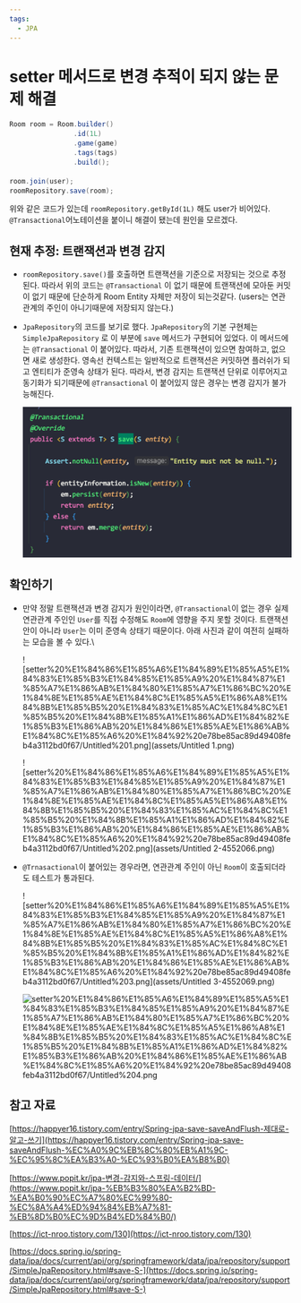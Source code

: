 ```yaml
---
tags:
  - JPA
---
```

# setter 메서드로 변경 추적이 되지 않는 문제 해결

```java
Room room = Room.builder()
                .id(1L)
                .game(game)
                .tags(tags)
                .build();

room.join(user);
roomRepository.save(room);
```

위와 같은 코드가 있는데 `roomRepository.getById(1L)` 해도 user가 비어있다. `@Transactional`어노테이션을 붙이니 해결이 됐는데 원인을 모르겠다.

## 현재 추정: 트랜잭션과 변경 감지

* `roomRepository.save()`를 호출하면 트랜잭션을 기준으로 저장되는 것으로 추정된다. 따라서 위의 코드는 `@Transactional` 이 없기 때문에 트랜잭션에 모아둔 커밋이 없기 때문에 단순하게 Room Entity 자체만 저장이 되는것같다. (users는 연관관계의 주인이 아니기때문에 저장되지 않는다.)
*   `JpaRepository`의 코드를 보기로 했다. `JpaRepository`의 기본 구현체는 `SimpleJpaRepository` 로 이 부분에 `save` 메서드가 구현되어 있었다. 이 메서드에는 `@Transactional` 이 붙어있다. 따라서, 기존 트랜잭션이 있으면 참여하고, 없으면 새로 생성한다. 영속선 컨텍스트는 일반적으로 트랜잭션은 커밋하면 플러쉬가 되고 엔티티가 준영속 상태가 된다. 따라서, 변경 감지는 트랜잭션 단위로 이루어지고 동기화가 되기때문에 `@Transactional` 이 붙어있지 않은 경우는 변경 감지가 불가능해진다.

    ![setter%20%E1%84%86%E1%85%A6%E1%84%89%E1%85%A5%E1%84%83%E1%85%B3%E1%84%85%E1%85%A9%20%E1%84%87%E1%85%A7%E1%86%AB%E1%84%80%E1%85%A7%E1%86%BC%20%E1%84%8E%E1%85%AE%E1%84%8C%E1%85%A5%E1%86%A8%E1%84%8B%E1%85%B5%20%E1%84%83%E1%85%AC%E1%84%8C%E1%85%B5%20%E1%84%8B%E1%85%A1%E1%86%AD%E1%84%82%E1%85%B3%E1%86%AB%20%E1%84%86%E1%85%AE%E1%86%AB%E1%84%8C%E1%85%A6%20%E1%84%92%20e78be85ac89d49408feb4a3112bd0f67/Untitled.png](assets/Untitled-4552059.png)

## 확인하기

*   만약 정말 트랜잭션과 변경 감지가 원인이라면, `@Transactional`이 없는 경우 실제 연관관계 주인인 `User`를 직접 수정해도 `Room`에 영향을 주지 못할 것이다. 트랜잭션 안이 아니라 `User`는 이미 준영속 상태기 때문이다. 아래 사진과 같이 여전히 실패하는 모습을 볼 수 있다.\\

    !\[setter%20%E1%84%86%E1%85%A6%E1%84%89%E1%85%A5%E1%84%83%E1%85%B3%E1%84%85%E1%85%A9%20%E1%84%87%E1%85%A7%E1%86%AB%E1%84%80%E1%85%A7%E1%86%BC%20%E1%84%8E%E1%85%AE%E1%84%8C%E1%85%A5%E1%86%A8%E1%84%8B%E1%85%B5%20%E1%84%83%E1%85%AC%E1%84%8C%E1%85%B5%20%E1%84%8B%E1%85%A1%E1%86%AD%E1%84%82%E1%85%B3%E1%86%AB%20%E1%84%86%E1%85%AE%E1%86%AB%E1%84%8C%E1%85%A6%20%E1%84%92%20e78be85ac89d49408feb4a3112bd0f67/Untitled%201.png]\(assets/Untitled 1.png)

    !\[setter%20%E1%84%86%E1%85%A6%E1%84%89%E1%85%A5%E1%84%83%E1%85%B3%E1%84%85%E1%85%A9%20%E1%84%87%E1%85%A7%E1%86%AB%E1%84%80%E1%85%A7%E1%86%BC%20%E1%84%8E%E1%85%AE%E1%84%8C%E1%85%A5%E1%86%A8%E1%84%8B%E1%85%B5%20%E1%84%83%E1%85%AC%E1%84%8C%E1%85%B5%20%E1%84%8B%E1%85%A1%E1%86%AD%E1%84%82%E1%85%B3%E1%86%AB%20%E1%84%86%E1%85%AE%E1%86%AB%E1%84%8C%E1%85%A6%20%E1%84%92%20e78be85ac89d49408feb4a3112bd0f67/Untitled%202.png]\(assets/Untitled 2-4552066.png)
*   `@Trnasactional`이 붙어있는 경우라면, 연관관계 주인이 아닌 `Room`이 호출되더라도 테스트가 통과된다.

    !\[setter%20%E1%84%86%E1%85%A6%E1%84%89%E1%85%A5%E1%84%83%E1%85%B3%E1%84%85%E1%85%A9%20%E1%84%87%E1%85%A7%E1%86%AB%E1%84%80%E1%85%A7%E1%86%BC%20%E1%84%8E%E1%85%AE%E1%84%8C%E1%85%A5%E1%86%A8%E1%84%8B%E1%85%B5%20%E1%84%83%E1%85%AC%E1%84%8C%E1%85%B5%20%E1%84%8B%E1%85%A1%E1%86%AD%E1%84%82%E1%85%B3%E1%86%AB%20%E1%84%86%E1%85%AE%E1%86%AB%E1%84%8C%E1%85%A6%20%E1%84%92%20e78be85ac89d49408feb4a3112bd0f67/Untitled%203.png]\(assets/Untitled 3-4552069.png)

    ![setter%20%E1%84%86%E1%85%A6%E1%84%89%E1%85%A5%E1%84%83%E1%85%B3%E1%84%85%E1%85%A9%20%E1%84%87%E1%85%A7%E1%86%AB%E1%84%80%E1%85%A7%E1%86%BC%20%E1%84%8E%E1%85%AE%E1%84%8C%E1%85%A5%E1%86%A8%E1%84%8B%E1%85%B5%20%E1%84%83%E1%85%AC%E1%84%8C%E1%85%B5%20%E1%84%8B%E1%85%A1%E1%86%AD%E1%84%82%E1%85%B3%E1%86%AB%20%E1%84%86%E1%85%AE%E1%86%AB%E1%84%8C%E1%85%A6%20%E1%84%92%20e78be85ac89d49408feb4a3112bd0f67/Untitled%204.png](../../../3.Resource/%ED%94%84%EB%A0%88%EC%9E%84%EC%9B%8C%ED%81%AC%EB%9D%BC%EC%9D%B4%EB%B8%8C%EB%9F%AC%EB%A6%AC/JPA/setter%20%E1%84%86%E1%85%A6%E1%84%89%E1%85%A5%E1%84%83%E1%85%B3%E1%84%85%E1%85%A9%20%E1%84%87%E1%85%A7%E1%86%AB%E1%84%80%E1%85%A7%E1%86%BC%20%E1%84%8E%E1%85%AE%E1%84%8C%E1%85%A5%E1%86%A8%E1%84%8B%E1%85%B5%20%E1%84%83%E1%85%AC%E1%84%8C%E1%85%B5%20%E1%84%8B%E1%85%A1%E1%86%AD%E1%84%82%E1%85%B3%E1%86%AB%20%E1%84%86%E1%85%AE%E1%86%AB%E1%84%8C%E1%85%A6%20%E1%84%92%20e78be85ac89d49408feb4a3112bd0f67/Untitled%204.png)

## 참고 자료

[https://happyer16.tistory.com/entry/Spring-jpa-save-saveAndFlush-제대로-알고-쓰기](https://happyer16.tistory.com/entry/Spring-jpa-save-saveAndFlush-%EC%A0%9C%EB%8C%80%EB%A1%9C-%EC%95%8C%EA%B3%A0-%EC%93%B0%EA%B8%B0)

[https://www.popit.kr/jpa-변경-감지와-스프링-데이터/](https://www.popit.kr/jpa-%EB%B3%80%EA%B2%BD-%EA%B0%90%EC%A7%80%EC%99%80-%EC%8A%A4%ED%94%84%EB%A7%81-%EB%8D%B0%EC%9D%B4%ED%84%B0/)

[https://ict-nroo.tistory.com/130](https://ict-nroo.tistory.com/130)

[https://docs.spring.io/spring-data/jpa/docs/current/api/org/springframework/data/jpa/repository/support/SimpleJpaRepository.html#save-S-](https://docs.spring.io/spring-data/jpa/docs/current/api/org/springframework/data/jpa/repository/support/SimpleJpaRepository.html#save-S-)
